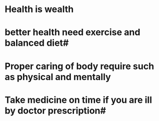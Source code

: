 # Health is wealth #
# better health need exercise and balanced diet#
# Proper caring of body require such as physical and mentally #
# Take medicine on time if you are ill by doctor prescription#
